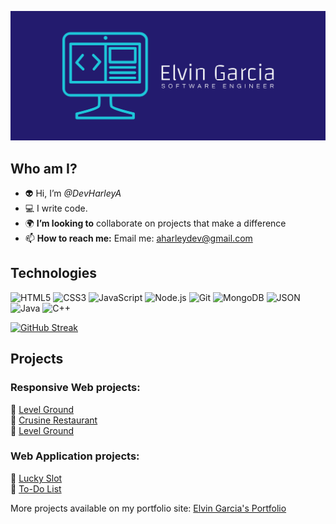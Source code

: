 ![cover](cover.png)


## Who am I?
- :alien: Hi, I’m <em>@DevHarleyA</em>
- :computer: I write code.
- :earth_africa: <strong>I’m looking to</strong> collaborate on projects that make a difference
- 📫 <strong>How to reach me:</strong> Email me: aharleydev@gmail.com

## Technologies
![HTML5](https://img.shields.io/badge/HTML5-E34F26?style=for-the-badge&logo=HTML5&logoColor=white)
![CSS3](https://img.shields.io/badge/CSS3-1572B6?style=for-the-badge&logo=CSS3&logoColor=white)
![JavaScript](https://img.shields.io/badge/JavaScript-F7DF1E?style=for-the-badge&logo=JavaScript&logoColor=white)
![Node.js](https://img.shields.io/badge/Node.js-339933?style=for-the-badge&logo=Node.js&logoColor=white)
![Git](https://img.shields.io/badge/Git-F05032?style=for-the-badge&logo=Git&logoColor=white)
![MongoDB](https://img.shields.io/badge/MongoDB-47A248?style=for-the-badge&logo=MongoDB&logoColor=white)
![JSON](https://img.shields.io/badge/JSON-000000?style=for-the-badge&logo=JSON&logoColor=white)
![Java](https://img.shields.io/badge/java-%23ED8B00.svg?style=for-the-badge&logo=java&logoColor=white)
![C++](https://img.shields.io/badge/c++-%2300599C.svg?style=for-the-badge&logo=c%2B%2B&logoColor=white)

<!-- ![React](https://img.shields.io/badge/React-61DAFB?style=for-the-badge&logo=React&logoColor=white) -->

[![GitHub Streak](https://streak-stats.demolab.com/?user=elvingarciadev&theme=prussian	)](https://git.io/streak-stats)


## Projects
### Responsive Web projects:
:panda_face: [Level Ground](https://jwlinitiative.netlify.app/)</br>
:panda_face: [Crusine Restaurant](https://cusinerestaurant.netlify.app/)</br>
:panda_face: [Level Ground](https://level-ground-mockup.netlify.app/)</br>

### Web Application projects:
:panda_face: [Lucky Slot](https://slot-machinegame.netlify.app/)</br>
:panda_face: [To-Do List](https://todo-list-organizer.netlify.app/)</br>


More projects available on my portfolio site: [Elvin Garcia's Portfolio](https://elvingarcia.netlify.app/)
